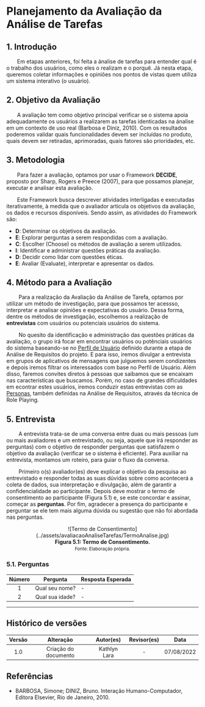 # Planejamento da Avaliação da Análise de Tarefas

## 1. Introdução
&emsp;&emsp;Em etapas anteriores, foi feita a ánalise de tarefas para entender qual é o trabalho dos usuários, como eles o realizam e o porquê. Já nesta etapa, queremos coletar informações e opiniões nos pontos de vistas quem utiliza um sistema interativo (o usuário).

## 2. Objetivo da Avaliação
&emsp;&emsp;A avaliação tem como objetivo principal verificar se o sistema apoia adequadamente os usuários a realizarem as tarefas identicadas na ánalise em um contexto de uso real (Barbosa e Diniz, 2010). Com os resultados poderemos validar quais funcionalidades devem ser incluídas no produto, quais devem ser retiradas, aprimoradas, quais fatores são prioridades, etc.

## 3. Metodologia
&emsp;&emsp;Para fazer a avaliação, optamos por usar o Framework **DECIDE**, proposto por Sharp, Rogers e Preece (2007), para que possamos planejar, executar e analisar esta avaliação.

&emsp;&emsp;Este Framework busca descrever atividades interligadas e executadas iterativamente, à medida que o avaliador articula os objetivos da avaliação, os dados e recursos disponíveis. Sendo assim, as atividades do Framework são:

- **D**: Determinar os objetivos da avaliação.
- **E**: Explorar perguntas a serem respondidas com a avaliação. 
- **C**: Escolher (Choose) os métodos de avaliação a serem utilizados.
- **I**: Identificar e administrar questões práticas da avaliação.
- **D**: Decidir como lidar com questões éticas.
- **E**: Avaliar (Evaluate), interpretar e apresentar os dados.

## 4. Método para a Avaliação
&emsp;&emsp; Para a realização da Avaliação da Análise de Tarefa, optamos por utilizar um método de investigação, para que possamos ter acessso, interpretar e analisar opiniões e expectativas do usuário. Dessa forma, dentre os métodos de investigação, escolhemos a realização de **entrevistas** com usuários ou potenciais usuários do sistema.

&emsp;&emsp; No quesito da identificação e administração das questões práticas da avaliação, o grupo irá focar em encontrar usuários ou potênciais usuários do sistema baseando-se no [Perfil de Usuário](../analiseRequisitos/perfilUsuario.md) definido durante a etapa de Análise de Requisitos do projeto. E para isso, iremos divulgar a entrevista em grupos de aplicativos de mensagens que julguemos serem condizentes e depois iremos filtrar os interessados com base no Perfil de Usuário. Além disso, faremos convites diretos à pessoas que saibamos que se encaixam nas características que buscamos. Porém, no caso de grandes dificuldades em econtrar estes usuários, iremos conduzir estas entrevistas com as [Personas](../analiseRequisitos/personas.md), também definidas na Análise de Requisitos, através da técnica de Role Playing.

## 5. Entrevista
&emsp;&emsp; A entrevista trata-se de uma conversa entre duas ou mais pessoas (um ou mais avaliadores e um entrevistado, ou seja, aquele que irá responder as perguntas) com o objetivo de responder perguntas que satisfazem o objetivo da avaliação (verificar se o sistema é eficiente). Para auxiliar na entrevista, montamos um roteiro, para guiar o fluxo da conversa.

&emsp;&emsp; Primeiro o(s) avaliador(es) deve explicar o objetivo da pesquisa ao entrevistado e responder todas as suas dúvidas sobre como acontecerá a coleta de dados, sua interpretação e divulgação, além de garantir a confidencialidade ao participante. Depois deve mostrar o termo de consentimento ao participante (Figura 5.1) e, se este concordar e assinar, começar as **perguntas**. Por fim, agradecer a presença do participante e perguntar se ele tem mais alguma dúvida ou sugestão que não foi abordada nas perguntas.

<center>
![Termo de Consentimento](../assets/avaliacaoAnaliseTarefas/TermoAnalise.jpg)
</center>

<figcaption align='center'>
    <b>Figura 5.1: Termo de Consentimento.</b>
    <br><small>Fonte: Elaboração própria.</small>
</figcaption>

### 5.1. Perguntas

| Número | Pergunta |  Resposta Esperada |
|:--:|:--:|:---|
| 1 | Qual seu nome? | - |
| 2 | Qual sua idade?  | - |

---

## Histórico de versões

| Versão |                Alteração               | Autor(es) |         Revisor(es)        |  Data |
|:------:|:--------------------------------------:|:-----------:|:----------------------:|:-----:|
|   1.0  |  Criação do documento |    Kathlyn Lara    | - | 07/08/2022 |

## Referências

- BARBOSA, Simone; DINIZ, Bruno. Interação Humano-Computador, Editora Elsevier, Rio de Janeiro, 2010.


